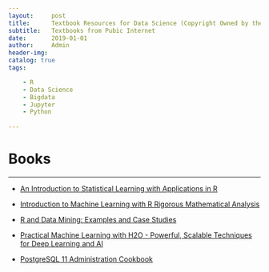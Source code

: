 ```yaml
---
layout:     post
title:      Textbook Resources for Data Science (Copyright Owned by the Authors) 
subtitle:   Textbooks from Pubic Internet
date:       2019-01-01
author:     Admin
header-img: 
catalog: true
tags:

    - R
    - Data Science 
    - Bigdata
    - Jupyter
    - Python
    
---
```


# Books

------------------------------------

- [An Introduction to Statistical Learning
with Applications in R](https://michaelmiaomiao.github.io/webfile/book/1.pdf)

- [Introduction to Machine Learning with R
Rigorous Mathematical Analysis](https://michaelmiaomiao.github.io/webfile/book/2.pdf)

- [R and Data Mining: Examples and Case Studies](https://michaelmiaomiao.github.io/webfile/book/3.pdf)

- [Practical Machine Learning
with H2O - Powerful, Scalable Techniques for Deep Learning and AI](https://michaelmiaomiao.github.io/webfile/book/4.pdf)

- [PostgreSQL 11 Administration Cookbook](https://michaelmiaomiao.github.io/webfile/book/5.pdf)